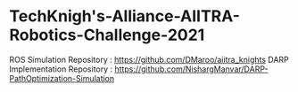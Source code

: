# TechKnigh's-Alliance-AIITRA-Robotics-Challenge-2021

ROS Simulation Repository : https://github.com/DMaroo/aiitra_knights
DARP Implementation Repository : https://github.com/NishargManvar/DARP-PathOptimization-Simulation
